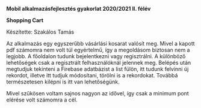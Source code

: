 **Mobil alkalmazásfejlesztés gyakorlat 2020/2021 II. félév**

**Shopping Cart**

Készítette: Szakálos Tamás

Az alkalmazás egy egyszerűbb vásárlási kosarat valósít meg. Mivel a kapott pdf számomra nem volt túl egyértelmű, így a megoldásom biztosan nem a legjobb. A főoldalon tudunk bejelentkezni vagy regisztrálni. A különböző lehetőségek csak a regisztrált felhasználóknál jelennek meg. Belépés után megtudjuk tekinteni a Firebase adatbázist a list fülön, itt tudunk felvinni új rekordot, illetve itt tudjuk módosítani, törölni is a rekordokat. Továbbá természetesen kilépni is itt van lehetőségünk.

Mivel szűkösen voltam sajnos nagyon az idővel, így csak a minimum pont elérése volt számomra a cél.